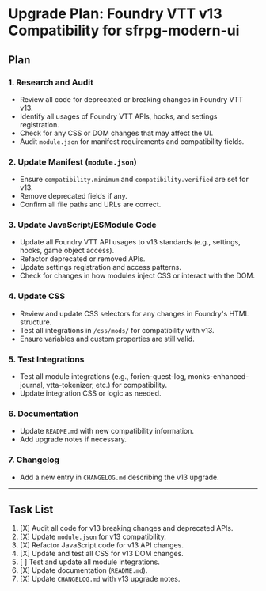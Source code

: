 # Upgrade Plan: Foundry VTT v13 Compatibility for sfrpg-modern-ui

## Plan

### 1. Research and Audit
- Review all code for deprecated or breaking changes in Foundry VTT v13.
- Identify all usages of Foundry VTT APIs, hooks, and settings registration.
- Check for any CSS or DOM changes that may affect the UI.
- Audit `module.json` for manifest requirements and compatibility fields.

### 2. Update Manifest (`module.json`)
- Ensure `compatibility.minimum` and `compatibility.verified` are set for v13.
- Remove deprecated fields if any.
- Confirm all file paths and URLs are correct.

### 3. Update JavaScript/ESModule Code
- Update all Foundry VTT API usages to v13 standards (e.g., settings, hooks, game object access).
- Refactor deprecated or removed APIs.
- Update settings registration and access patterns.
- Check for changes in how modules inject CSS or interact with the DOM.

### 4. Update CSS
- Review and update CSS selectors for any changes in Foundry's HTML structure.
- Test all integrations in `/css/mods/` for compatibility with v13.
- Ensure variables and custom properties are still valid.

### 5. Test Integrations
- Test all module integrations (e.g., forien-quest-log, monks-enhanced-journal, vtta-tokenizer, etc.) for compatibility.
- Update integration CSS or logic as needed.

### 6. Documentation
- Update `README.md` with new compatibility information.
- Add upgrade notes if necessary.

### 7. Changelog
- Add a new entry in `CHANGELOG.md` describing the v13 upgrade.

---

## Task List

1. [X] Audit all code for v13 breaking changes and deprecated APIs.
2. [X] Update `module.json` for v13 compatibility.
3. [X] Refactor JavaScript code for v13 API changes.
4. [X] Update and test all CSS for v13 DOM changes.
5. [ ] Test and update all module integrations.
6. [X] Update documentation (`README.md`).
7. [X] Update `CHANGELOG.md` with v13 upgrade notes.
